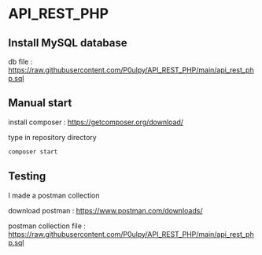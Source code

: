 # API_REST_PHP

## Install MySQL database

db file : https://raw.githubusercontent.com/P0ulpy/API_REST_PHP/main/api_rest_php.sql

## Manual start

install composer : https://getcomposer.org/download/

type in repository directory
```bash
composer start
```
## Testing

I made a postman collection

download postman : https://www.postman.com/downloads/

postman collection file : https://raw.githubusercontent.com/P0ulpy/API_REST_PHP/main/api_rest_php.sql
